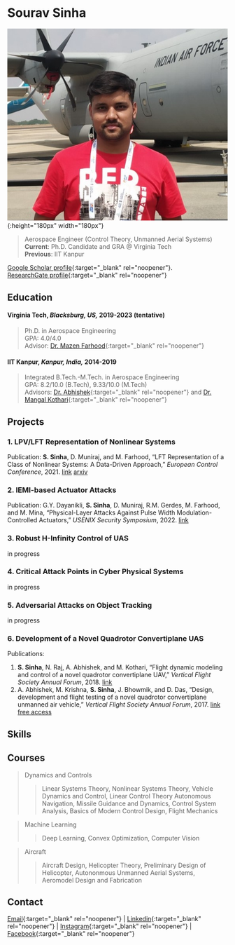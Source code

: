 # Sourav Sinha
![](dp.jpg){:height="180px" width="180px"}
>
> Aerospace Engineer (Control Theory, Unmanned Aerial Systems)  \
> **Current**: Ph.D. Candidate and GRA @ Virginia Tech  \
> **Previous**: IIT Kanpur


[Google Scholar profile](https://scholar.google.co.in/citations?user=lNqewX0AAAAJ&hl=en&inst=13410158990364976897){:target="_blank" rel="noopener"}.   
[ResearchGate profile](https://www.researchgate.net/profile/Sourav-Sinha-8){:target="_blank" rel="noopener"}


## Education
#### Virginia Tech, *Blacksburg, US,* 2019-2023 (tentative)
>
> Ph.D. in Aerospace Engineering \
> GPA: 4.0/4.0 \
> Advisor: [Dr. Mazen Farhood](http://www.dept.aoe.vt.edu/~farhood/Main.html){:target="_blank" rel="noopener"}

#### IIT Kanpur, *Kanpur, India,* 2014-2019
>
> Integrated B.Tech.-M.Tech. in Aerospace Engineering  \
> GPA: 8.2/10.0 (B.Tech), 9.33/10.0 (M.Tech) \
> Advisors: [Dr. Abhishek](https://home.iitk.ac.in/~abhish/){:target="_blank" rel="noopener"} and [Dr. Mangal Kothari](https://home.iitk.ac.in/~mangal/){:target="_blank" rel="noopener"}

## Projects

### 1. LPV/LFT Representation of Nonlinear Systems
Publication: **S. Sinha**, D. Muniraj, and M. Farhood, “LFT Representation of a Class of Nonlinear Systems: A Data-Driven 
Approach,” *European Control Conference*, 2021. [link](https://ieeexplore.ieee.org/abstract/document/9655026) [arxiv](https://arxiv.org/abs/2112.12856)

### 2. IEMI-based Actuator Attacks 
Publication:  G.Y. Dayanikli, **S. Sinha**, D. Muniraj, R.M. Gerdes, M. Farhood, and M. Mina,  “Physical-Layer Attacks Against
Pulse Width Modulation-Controlled Actuators,” *USENIX Security Symposium*, 2022. [link](https://www.usenix.org/conference/usenixsecurity22/presentation/dayanikli)


### 3. Robust H-Infinity Control of UAS 
in progress

### 4. Critical Attack Points in Cyber Physical Systems 
in progress

### 5. Adversarial Attacks on Object Tracking
in progress

### 6. Development of a Novel Quadrotor Convertiplane UAS
Publications:
1. **S. Sinha**, N. Raj, A. Abhishek, and M. Kothari, “Flight dynamic modeling and control of a novel quadrotor convertiplane
UAV,” *Vertical Flight Society Annual Forum*, 2018. [link](https://vtol.org/store/product/flight-dynamic-modeling-and-control-of-a-novel-quadrotor-convertiplane-unmanned-aerial-vehicle-12923.cfm)
2. A. Abhishek, M. Krishna, **S. Sinha**, J. Bhowmik, and D.  Das, “Design, development and flight testing of a novel 
quadrotor convertiplane unmanned air vehicle,” *Vertical Flight Society Annual Forum*, 2017. [link](https://vtol.org/store/product/design-development-and-flight-testing-of-a-novel-quadrotor-convertiplane-unmanned-air-vehicle-12294.cfm) [free access](https://www.researchgate.net/profile/Abhishek-Abhishek/publication/317380270_Design_Development_and_Flight_Testing_of_a_Novel_Quadrotor_Convertiplane_Unmanned_Air_Vehicle/links/5937c39faca272ede1cf7d1f/Design-Development-and-Flight-Testing-of-a-Novel-Quadrotor-Convertiplane-Unmanned-Air-Vehicle.pdf)



## Skills

## Courses
>
> Dynamics and Controls
> > Linear Systems Theory, Nonlinear Systems Theory, Vehicle Dynamics and Control, Linear Control Theory
> > Autonomous Navigation, Missile Guidance and Dynamics, Control System Analysis, Basics of Modern Control Design, Flight Mechanics

> Machine Learning
> > Deep Learning, Convex Optimization, Computer Vision

> Aircraft
> > Aircraft Design, Helicopter Theory, Preliminary Design of Helicopter, Autononmous Unmanned Aerial Systems, Aeromodel Design and Fabrication


## Contact
[Email](mailto:srvsinha@vt.edu){:target="_blank" rel="noopener"} | [Linkedin](https://www.linkedin.com/in/sourav-sinha-7a8380b8/){:target="_blank" rel="noopener"} | [Instagram](https://www.instagram.com/srvsinha186/){:target="_blank" rel="noopener"} | [Facebook](https://www.facebook.com/srvgr8/){:target="_blank" rel="noopener"}
